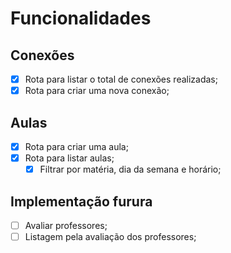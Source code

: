 # Funcionalidades

## Conexões

- [X] Rota para listar o total de conexões realizadas;
- [X] Rota para criar uma nova conexão;

## Aulas

- [X] Rota para criar uma aula;
- [x] Rota para listar aulas;
    - [x] Filtrar por matéria, dia da semana e horário;

## Implementação furura

- [ ] Avaliar professores;
- [ ] Listagem pela avaliação dos professores;
